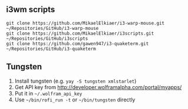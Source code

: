 ## i3wm scripts
```
git clone https://github.com/MikaelElkiaer/i3-warp-mouse.git ~/Repositories/GitHub/i3-warp-mouse
git clone https://github.com/MikaelElkiaer/i3scripts.git ~/Repositories/GitHub/i3scripts
git clone https://github.com/gawen947/i3-quaketerm.git ~/Repositories/GitHub/i3-quaketerm
```

## Tungsten

1. Install tungsten (e.g. `yay -S tungsten xmlstarlet`)
2. Get API key from http://developer.wolframalpha.com/portal/myapps/
3. Put it in `~/.wolfram_api_key`
4. Use `~/bin/rofi_run -t` or `~/bin/tungsten` directly
